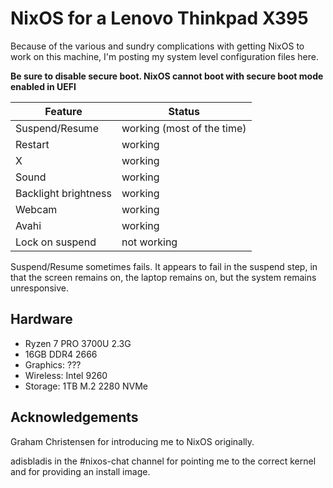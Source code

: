 # NixOS for a Lenovo Thinkpad X395

Because of the various and sundry complications with getting NixOS to work on this machine, I'm posting my system level configuration files here.

**Be sure to disable secure boot. NixOS cannot boot with secure boot mode enabled in UEFI**

| Feature              | Status  |
| -------------------- | ------- |
| Suspend/Resume       | working (most of the time) |
| Restart              | working |
| X                    | working |
| Sound                | working |
| Backlight brightness | working |
| Webcam               | working |
| Avahi                | working |
| Lock on suspend      | not working |

Suspend/Resume sometimes fails. It appears to fail in the suspend step, in that the screen remains on, the laptop remains on, but the system remains unresponsive.

## Hardware

* Ryzen 7 PRO 3700U 2.3G
* 16GB DDR4 2666
* Graphics: ???
* Wireless: Intel 9260
* Storage: 1TB M.2 2280 NVMe

## Acknowledgements

Graham Christensen for introducing me to NixOS originally.

adisbladis in the #nixos-chat channel for pointing me to the correct kernel and for providing an install image.

